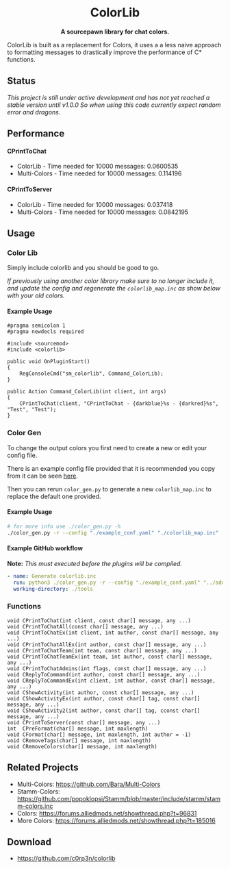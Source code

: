 <h1 align="center">
    ColorLib
</h1>
<p align="center">
    <strong>A sourcepawn library for chat colors.</strong>
</p>

ColorLib is built as a replacement for Colors, it uses a a less naive approach
to formatting messages to drastically improve the performance of C* functions.

## Status

*This project is still under active development and has not yet reached a stable
version until v1.0.0 So when using this code currently expect random error and
dragons.*

## Performance
#### CPrintToChat
 - ColorLib - Time needed for 10000 messages: 0.0600535
 - Multi-Colors - Time needed for 10000 messages: 0.114196
#### CPrintToServer
 - ColorLib - Time needed for 10000 messages: 0.037418‬
 - Multi-Colors - Time needed for 10000 messages: 0.0842195‬

## Usage
### Color Lib
Simply include colorlib and you should be good to go.

*If previously using another color library make sure to no longer include it,
and update the config and regenerate the `colorlib_map.inc` as show below with
your old colors.*

#### Example Usage
```SourcePawn
#pragma semicolon 1
#pragma newdecls required

#include <sourcemod>
#include <colorlib>

public void OnPluginStart()
{
    RegConsoleCmd("sm_colorlib", Command_ColorLib);
}

public Action Command_ColorLib(int client, int args)
{
    CPrintToChat(client, "CPrintToChat - {darkblue}%s - {darkred}%s", "Test", "Test");
}
```

### Color Gen
To change the output colors you first need to create a new or edit your config
file.

There is an example config file provided that it is recommended you copy from it
can be seen [here](tools/example_conf.yaml).

Then you can rerun `color_gen.py` to generate a new `colorlib_map.inc` to
replace the default one provided.

#### Example Usage
```bash
# for more info use ./color_gen.py -h
./color_gen.py -r --config "./example_conf.yaml" "./colorlib_map.inc"
```

#### Example GitHub workflow
__Note:__ _This must executed before the plugins will be compiled._
```yaml
- name: Generate colorlib.inc
  run: python3 ./color_gen.py -r --config "./example_conf.yaml" "../addons/sourcemod/scripting/include/colorlib_map.inc"
  working-directory: ./tools
```


### Functions
```SourcePawn
void CPrintToChat(int client, const char[] message, any ...)
void CPrintToChatAll(const char[] message, any ...)
void CPrintToChatEx(int client, int author, const char[] message, any ...)
void CPrintToChatAllEx(int author, const char[] message, any ...)
void CPrintToChatTeam(int team, const char[] message, any ...)
void CPrintToChatTeamEx(int team, int author, const char[] message, any ...)
void CPrintToChatAdmins(int flags, const char[] message, any ...)
void CReplyToCommand(int author, const char[] message, any ...)
void CReplyToCommandEx(int client, int author, const char[] message, any ...)
void CShowActivity(int author, const char[] message, any ...)
void CShowActivityEx(int author, const char[] tag, const char[] message, any ...)
void CShowActivity2(int author, const char[] tag, cconst char[] message, any ...)
void CPrintToServer(const char[] message, any ...)
int  CPreFormat(char[] message, int maxlength)
void CFormat(char[] message, int maxlength, int author = -1)
void CRemoveTags(char[] message, int maxlength)
void CRemoveColors(char[] message, int maxlength)
```

## Related Projects
 - Multi-Colors: https://github.com/Bara/Multi-Colors
 - Stamm-Colors: https://github.com/popoklopsi/Stamm/blob/master/include/stamm/stamm-colors.inc
 - Colors: https://forums.alliedmods.net/showthread.php?t=96831
 - More Colors: https://forums.alliedmods.net/showthread.php?t=185016

## Download
 - https://github.com/c0rp3n/colorlib
